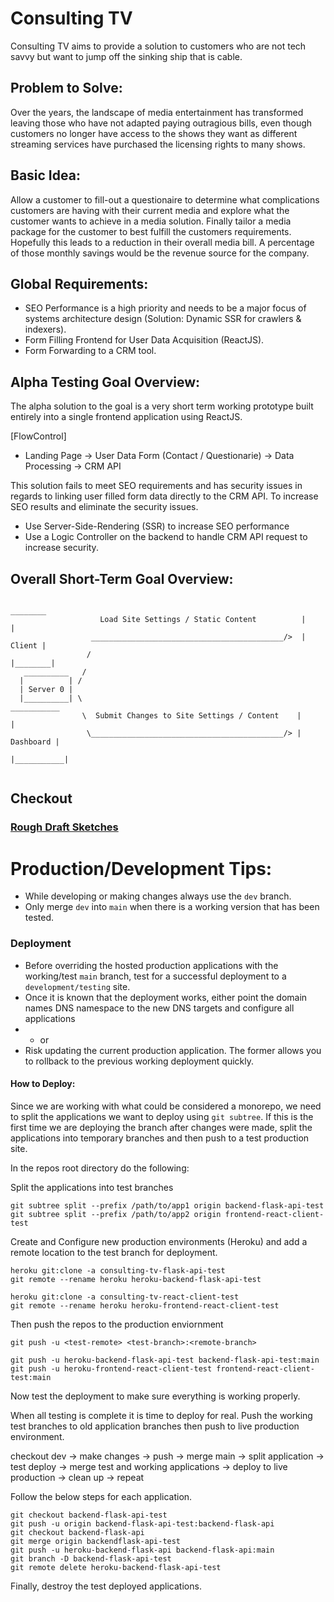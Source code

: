 # Consulting TV

 Consulting TV aims to provide a solution to customers who are not tech savvy but want to jump off the sinking ship that is cable.


## Problem to Solve:

 Over the years, the landscape of media entertainment has transformed leaving those who have not adapted paying outragious bills, even though customers no longer have access to the shows they want as different streaming services have purchased the licensing rights to many shows.


## Basic Idea:
 
 Allow a customer to fill-out a questionaire to determine what complications customers are having with their current media and explore what the customer wants to achieve in a media solution. Finally tailor a media package for the customer to best fulfill the customers requirements. Hopefully this leads to a reduction in their overall media bill. A percentage of those monthly savings would be the revenue source for the company.



## Global Requirements:

 * SEO Performance is a high priority and needs to be a major focus of systems architecture design (Solution: Dynamic SSR for crawlers & indexers).
 * Form Filling Frontend for User Data Acquisition (ReactJS).
 * Form Forwarding to a CRM tool.



## Alpha Testing Goal Overview:
 
 The alpha solution to the goal is a very short term working prototype built entirely into a single frontend application using ReactJS.

[FlowControl]
 * Landing Page -> User Data Form (Contact / Questionarie) -> Data Processing -> CRM API

 This solution fails to meet SEO requirements and has security issues in regards to linking user filled form data directly to the CRM API. To increase SEO results and eliminate the security issues.

  * Use Server-Side-Rendering (SSR) to increase SEO performance
  * Use a Logic Controller on the backend to handle CRM API request to increase security.




## Overall Short-Term Goal Overview:
```
                                                                  ________
                    Load Site Settings / Static Content          |        |                                 
                  ___________________________________________/>  | Client |                                              
                 /                                               |________|         
   __________   /                                           
  |          | /                                                                 
  | Server 0 |                                                                   
  |__________| \                                                 ___________
                \  Submit Changes to Site Settings / Content    |           |                               
                 \___________________________________________/> | Dashboard |                                                
                                                                |___________|   
                                                                   
```                                                        



## Checkout

### [Rough Draft Sketches](https://github.com/crispycret/ConsultingTV/tree/main/docs/sketch/rough-draft)



# Production/Development Tips:

* While developing or making changes always use the `dev` branch.
* Only merge `dev` into `main` when there is a working version that has been tested.

### Deployment

* Before overriding the hosted production applications with the working/test `main` branch, test for a successful deployment to a `development/testing` site.
* Once it is known that the deployment works, either point the domain names DNS namespace to the new DNS targets and configure all applications 
* * or 
* Risk updating the current production application. The former allows you to rollback to the previous working deployment quickly.

#### How to Deploy:

 Since we are working with what could be considered a monorepo, we need to split the applications we want to deploy using `git subtree`.
 If this is the first time we are deploying the branch after changes were made, split the applications into temporary branches and then push to a test production site.

 In the repos root directory do the following:
 
 Split the applications into test branches
 ```
 git subtree split --prefix /path/to/app1 origin backend-flask-api-test
 git subtree split --prefix /path/to/app2 origin frontend-react-client-test 
 ```

 Create and Configure new production environments (Heroku) and add a remote location to the test branch for deployment. 

 ```
 heroku git:clone -a consulting-tv-flask-api-test
 git remote --rename heroku heroku-backend-flask-api-test

 heroku git:clone -a consulting-tv-react-client-test
 git remote --rename heroku heroku-frontend-react-client-test
 
 ```

 Then push the repos to the production enviornment

 ```
 git push -u <test-remote> <test-branch>:<remote-branch>

 git push -u heroku-backend-flask-api-test backend-flask-api-test:main
 git push -u heroku-frontend-react-client-test frontend-react-client-test:main
 ```

Now test the deployment to make sure everything is working properly.

When all testing is complete it is time to deploy for real. Push the working test branches to old application branches then push to live production environment.

checkout dev -> make changes -> push -> merge main -> split application -> test deploy -> merge test and working applications -> deploy to live production -> clean up -> repeat

Follow the below steps for each application.
```
git checkout backend-flask-api-test
git push -u origin backend-flask-api-test:backend-flask-api
git checkout backend-flask-api
git merge origin backendflask-api-test
git push -u heroku-backend-flask-api backend-flask-api:main
git branch -D backend-flask-api-test
git remote delete heroku-backend-flask-api-test
```

Finally, destroy the test deployed applications.












